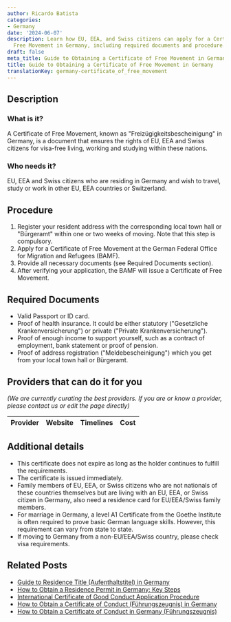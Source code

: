 ```yaml
---
author: Ricardo Batista
categories:
- Germany
date: '2024-06-07'
description: Learn how EU, EEA, and Swiss citizens can apply for a Certificate of
  Free Movement in Germany, including required documents and procedure.
draft: false
meta_title: Guide to Obtaining a Certificate of Free Movement in Germany
title: Guide to Obtaining a Certificate of Free Movement in Germany
translationKey: germany-certificate_of_free_movement
---
```


## Description
### What is it?
A Certificate of Free Movement, known as "Freizügigkeitsbescheinigung" in Germany, is a document that ensures the rights of EU, EEA and Swiss citizens for visa-free living, working and studying within these nations.
### Who needs it?
EU, EEA and Swiss citizens who are residing in Germany and wish to travel, study or work in other EU, EEA countries or Switzerland.

## Procedure
1. Register your resident address with the corresponding local town hall or "Bürgeramt" within one or two weeks of moving. Note that this step is compulsory.
2. Apply for a Certificate of Free Movement at the German Federal Office for Migration and Refugees (BAMF).
3. Provide all necessary documents (see Required Documents section).
4. After verifying your application, the BAMF will issue a Certificate of Free Movement.

## Required Documents
- Valid Passport or ID card.
- Proof of health insurance. It could be either statutory ("Gesetzliche Krankenversicherung") or private ("Private Krankenversicherung").
- Proof of enough income to support yourself, such as a contract of employment, bank statement or proof of pension.
- Proof of address registration ("Meldebescheinigung") which you get from your local town hall or Bürgeramt.

## Providers that can do it for you

_(We are currently curating the best providers. If you are or know a provider, please contact us or edit the page directly)_

| Provider        |     Website     |     Timelines    |       Cost      |
| :-------------: | :-------------: |  :-------------: | :-------------: |

## Additional details
- This certificate does not expire as long as the holder continues to fulfill the requirements.
- The certificate is issued immediately.
- Family members of EU, EEA, or Swiss citizens who are not nationals of these countries themselves but are living with an EU, EEA, or Swiss citizen in Germany, also need a residence card for EU/EEA/Swiss family members.
- For marriage in Germany, a level A1 Certificate from the Goethe Institute is often required to prove basic German language skills. However, this requirement can vary from state to state.
- If moving to Germany from a non-EU/EEA/Swiss country, please check visa requirements.



## Related Posts

- [Guide to Residence Title (Aufenthaltstitel) in Germany](https://tramitit.com/guides/germany/application_for_a_residence_title/)
- [How to Obtain a Residence Permit in Germany: Key Steps](https://tramitit.com/guides/germany/applying_for_a_residence_permit/)
- [International Certificate of Good Conduct Application Procedure](https://tramitit.com/guides/germany/application_for_an_international_certificate_of_conduct/)
- [How to Obtain a Certificate of Conduct (Führungszeugnis) in Germany](https://tramitit.com/guides/germany/applying_for_a_certificate_of_conduct_online/)
- [How to Obtain a Certificate of Conduct in Germany (Führungszeugnis)](https://tramitit.com/guides/germany/application_for_a_certificate_of_conduct/)